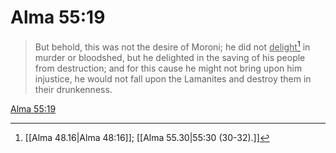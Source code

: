# Alma 55:19

> But behold, this was not the desire of Moroni; he did not <u>delight</u>[^a] in murder or bloodshed, but he delighted in the saving of his people from destruction; and for this cause he might not bring upon him injustice, he would not fall upon the Lamanites and destroy them in their drunkenness.

[Alma 55:19](https://www.churchofjesuschrist.org/study/scriptures/bofm/alma/55?lang=eng&id=p19#p19)


[^a]: [[Alma 48.16|Alma 48:16]]; [[Alma 55.30|55:30 (30-32).]]
